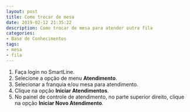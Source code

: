 ```yaml
---
layout: post
title: Como trocar de mesa
date: 2019-02-12 21:35:22
description: Como trocar de mesa para atender outra fila
categories: 
- Base de Conhecimentos
tags:
- mesa 
- fila
---
```


1. Faça login no SmartLine.
2. Selecione a opção de menu **Atendimento**.
3. Selecionar a franquia e/ou mesa para atendimento.
4. Clique na opção **Iniciar Atendimentos**.
4. No painel de controle de atendimento, no parte superior direito, clique na opção **Iniciar Novo Atendimento**.